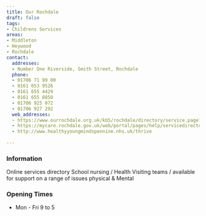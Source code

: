 ```yaml
---
title: Our Rochdale
draft: false
tags:
- Childrens Services
areas:
- Middleton
- Heywood
- Rochdale
contact:
  addresses:
  - Number One Riverside, Smith Street, Rochdale
  phone:
  - 01706 71 99 00
  - 0161 653 9526
  - 0161 655 4429
  - 0161 655 8850
  - 01706 925 072
  - 01706 927 292
  web_addresses:
  ~ https://www.ourrochdale.org.uk/kb5/rochdale/directory/service.page?id=EcjSw10viws
  - https://mycare.rochdale.gov.uk/web/portal/pages/help/servicedirectory/c/childrensdirectory
  - http://www.healthyyoungmindspennine.nhs.uk/thrive 
  
---
```


### Information
Online services directory
School nursing / Health Visiting teams / available for support on a range of issues physical & Mental 

### Opening Times
* Mon - Fri  9 to 5

